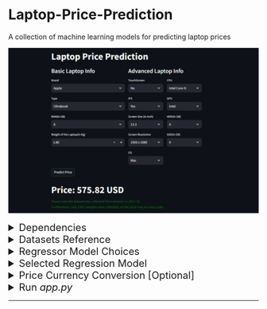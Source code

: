 # Laptop-Price-Prediction
A collection of machine learning models for predicting laptop prices

![Laptop-Price-Prediction](assets/demo.png)

<details>
<summary style="font-size: 20px;">Dependencies</summary>
To install the required Python packages you can use the following command:

```bash
pip install -r requirements.txt
```
</details>

<details>
<summary style="font-size: 20px;">Datasets Reference</summary>
The dataset is about laptops configuration with prices containing 1302 laptops data with 12 columns Company name,type namee, laptop size in (inches), Screen resolution, CPU, RAM, Memory, GP, Operating system, Price in INR. The dataset was collected from Amazon in 2017-18.
</details>

<details>
<summary style="font-size: 20px;">Regressor Model Choices</summary>

- Multiple Linear Regression
- Ridge Regression
- Lasso Regression
- k-Nearest Neighbors (k-NN)
- Decision Tree
- Support Vector Machine (SVM)
- Random Forest
- ExtraTrees
- Adaptive Boost (AdaBoost)
- Gradient
- Extreme Gradient Boost (XGBoost)
- Voting
- Stacking
- Random Forest Regressor Model - Personal Customization
- Voting Regressor Model (Rf+Gradient) - Personal Customization
</details>

<details>
<summary style="font-size: 20px;">Selected Regression Model</summary>

- Random Forest Regressor Model - Personal Customization

```
R2 Score: 88.78 %
Mean Absolute Error: 15.94 %
```
- Voting Regressor Model (Rf+Gradient) - Personal Customization

```
R2 Score: 0.89 ( 89.27 %)
Mean Absolute Error: 0.15 ( 15.37 %)
```
</details>

<details>
<summary style="font-size: 20px;">Price Currency Conversion [Optional]</summary>
This line of code indicates currency conversion of laptop prices from INR to USD (1 Indian Rupee = 0.012 US Dollar). You can customize the currency exchange rate that suits your need.
<br><br>
  
```
st.title(f"\nPrice: {round(predicted_price * 0.012, 2)} USD")
```
</details>

<details>
<summary style="font-size: 20px;">Run <i>app.py</i></summary>
To run the app.py, load the dependecies requirements and use the following command:
<br><br>
  
```
streamlit run app.py
```
✨ Enjoy the demo
</details>

<hr>

